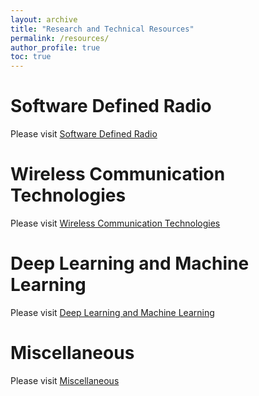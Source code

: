 ```yaml
---
layout: archive
title: "Research and Technical Resources"
permalink: /resources/
author_profile: true
toc: true
---
```



# Software Defined Radio
Please visit [Software Defined Radio](/resources/sdr/)

# Wireless Communication Technologies
Please visit [Wireless Communication Technologies](/resources/wireless/)

# Deep Learning and Machine Learning
Please visit [Deep Learning and Machine Learning](/resources/deep-learning/)

# Miscellaneous
Please visit [Miscellaneous](/resources/misc/)